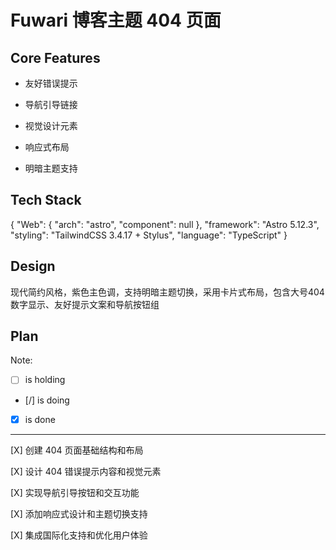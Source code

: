 # Fuwari 博客主题 404 页面

## Core Features

- 友好错误提示

- 导航引导链接

- 视觉设计元素

- 响应式布局

- 明暗主题支持

## Tech Stack

{
  "Web": {
    "arch": "astro",
    "component": null
  },
  "framework": "Astro 5.12.3",
  "styling": "TailwindCSS 3.4.17 + Stylus",
  "language": "TypeScript"
}

## Design

现代简约风格，紫色主色调，支持明暗主题切换，采用卡片式布局，包含大号404数字显示、友好提示文案和导航按钮组

## Plan

Note: 

- [ ] is holding
- [/] is doing
- [X] is done

---

[X] 创建 404 页面基础结构和布局

[X] 设计 404 错误提示内容和视觉元素

[X] 实现导航引导按钮和交互功能

[X] 添加响应式设计和主题切换支持

[X] 集成国际化支持和优化用户体验
